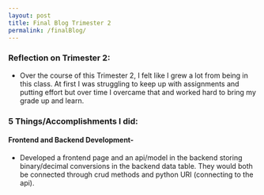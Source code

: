 ```yaml
---
layout: post
title: Final Blog Trimester 2
permalink: /finalBlog/
---
```



### Reflection on Trimester 2:

- Over the course of this Trimester 2, I felt like I grew a lot from being in this class. At first I was struggling to keep up with assignments and putting effort but over time I overcame that and worked hard to bring my grade up and learn.


### 5 Things/Accomplishments I did:

#### Frontend and Backend Development- 
- Developed a frontend page and an api/model in the backend storing binary/decimal conversions in the backend data table. They would both be connected through crud methods and python URI (connecting to the api). 



          
 
